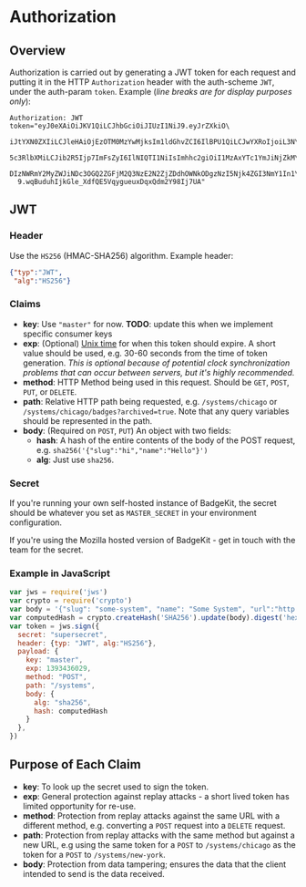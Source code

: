 # Authorization

## Overview

Authorization is carried out by generating a JWT token for each request and putting it in the HTTP `Authorization` header with the auth-scheme `JWT`, under the auth-param `token`. Example (_line breaks are for display purposes only_):

```
Authorization: JWT token="eyJ0eXAiOiJKV1QiLCJhbGciOiJIUzI1NiJ9.eyJrZXkiO\
  iJtYXN0ZXIiLCJleHAiOjEzOTM0MzYwMjksIm1ldGhvZCI6IlBPU1QiLCJwYXRoIjoiL3N\
  5c3RlbXMiLCJib2R5Ijp7ImFsZyI6IlNIQTI1NiIsImhhc2giOiI1MzAxYTc1YmJiNjZkM\
  DIzNWRmY2MyZWJiNDc3OGQ2ZGFjM2Q3NzE2N2ZjZDdhOWNkODgzNzI5Njk4ZGI3NmY1In1\
  9.wqBuduhIjkGle_XdfQE5VqygueuxDqxQdm2Y98Ij7UA"
```

## JWT

### Header

Use the `HS256` (HMAC-SHA256) algorithm. Example header:
```json
{"typ":"JWT",
 "alg":"HS256"}
```
### Claims

* **key**: Use `"master"` for now. **TODO**: update this when we implement specific consumer keys
* **exp**: (Optional) [Unix time](http://en.wikipedia.org/wiki/Unix_time) for when this token should expire. A short value should be used, e.g. 30-60 seconds from the time of token generation. *This is optional because of potential clock synchronization problems that can occur between servers, but it's highly recommended.*
* **method**: HTTP Method being used in this request. Should be `GET`, `POST`, `PUT`, or `DELETE`.
* **path**: Relative HTTP path being requested, e.g. `/systems/chicago` or `/systems/chicago/badges?archived=true`. Note that any query variables should be represented in the path.
* **body**: (Required on `POST`, `PUT`) An object with two fields:
  * **hash**: A hash of the entire contents of the body of the POST request, e.g. `sha256('{"slug":"hi","name":"Hello"}')`
  * **alg**: Just use `sha256`.

### Secret

If you're running your own self-hosted instance of BadgeKit, the secret should be whatever you set as `MASTER_SECRET` in your environment configuration.

If you're using the Mozilla hosted version of BadgeKit - get in touch with the team for the secret.

### Example in JavaScript
```js
var jws = require('jws')
var crypto = require('crypto')
var body = '{"slug": "some-system", "name": "Some System", "url":"http://example.org"}'
var computedHash = crypto.createHash('SHA256').update(body).digest('hex')
var token = jws.sign({
  secret: "supersecret",
  header: {typ: "JWT", alg:"HS256"},
  payload: {
    key: "master",
    exp: 1393436029,
    method: "POST",
    path: "/systems",
    body: {
      alg: "sha256",
      hash: computedHash
    }
  },
})
```

## Purpose of Each Claim

* **key**: To look up the secret used to sign the token.
* **exp**: General protection against replay attacks - a short lived token has limited opportunity for re-use.
* **method**: Protection from replay attacks against the same URL with a different method, e.g. converting a `POST` request into a `DELETE` request.
* **path**: Protection from replay attacks with the same method but against a new URL, e.g using the same token for a `POST` to `/systems/chicago` as the token for a `POST` to `/systems/new-york`.
* **body**: Protection from data tampering; ensures the data that the client intended to send is the data received.
